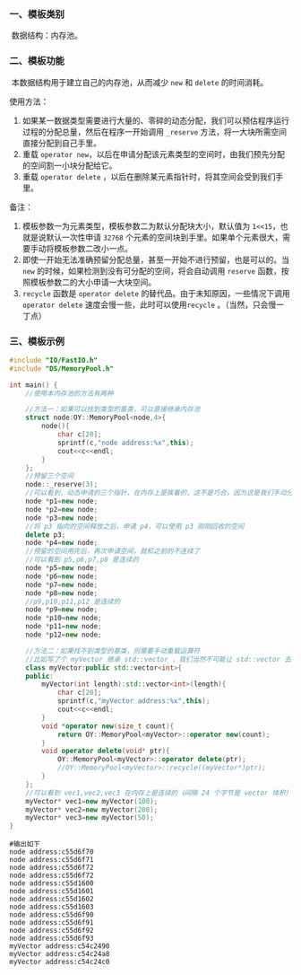 ### 一、模板类别

​	数据结构：内存池。

### 二、模板功能

​	本数据结构用于建立自己的内存池，从而减少 `new` 和 `delete` 的时间消耗。

使用方法：

1. 如果某一数据类型需要进行大量的、零碎的动态分配，我们可以预估程序运行过程的分配总量，然后在程序一开始调用 `_reserve` 方法，将一大块所需空间直接分配到自己手里。
2. 重载 `operator new`，以后在申请分配该元素类型的空间时，由我们预先分配的空间割一小块分配给它。
3. 重载 `operator delete` ，以后在删除某元素指针时，将其空间会受到我们手里。

备注：

1. 模板参数一为元素类型，模板参数二为默认分配块大小，默认值为 `1<<15`，也就是说默认一次性申请 `32768` 个元素的空间块到手里。如果单个元素很大，需要手动将模板参数二改小一点。
2. 即使一开始无法准确预留分配总量，甚至一开始不进行预留，也是可以的。当 `new` 的时候，如果检测到没有可分配的空间，将会自动调用 `reserve` 函数，按照模板参数二的大小申请一大块空间。
3. `recycle` 函数是 `operator delete` 的替代品。由于未知原因，一些情况下调用`operator delete` 速度会慢一些，此时可以使用`recycle` 。（当然，只会慢一丁点）

### 三、模板示例

```c++
#include "IO/FastIO.h"
#include "DS/MemoryPool.h"

int main() {
    //使用本内存池的方法有两种

    //方法一：如果可以找到类型的基类，可以直接继承内存池
    struct node:OY::MemoryPool<node,4>{
        node(){
            char c[20];
            sprintf(c,"node address:%x",this);
            cout<<c<<endl;
        }
    };
    //预留三个空间
    node::_reserve(3);
    //可以看到，动态申请的三个指针，在内存上是挨着的，这不是巧合，因为这是我们手动分配的
    node *p1=new node;
    node *p2=new node;
    node *p3=new node;
    //将 p3 指向的空间释放之后，申请 p4，可以使用 p3 刚刚回收的空间
    delete p3;
    node *p4=new node;
    //预留的空间用完后，再次申请空间，就和之前的不连续了
    //可以看到 p5,p6,p7,p8 是连续的
    node *p5=new node;
    node *p6=new node;
    node *p7=new node;
    node *p8=new node;
    //p9,p10,p11,p12 是连续的
    node *p9=new node;
    node *p10=new node;
    node *p11=new node;
    node *p12=new node;

    //方法二：如果找不到类型的基类，则需要手动重载运算符
    //比如写了个 myVector 继承 std::vector ，我们当然不可能让 std::vector 去继承 MemoryPool
    class myVector:public std::vector<int>{
    public:
        myVector(int length):std::vector<int>(length){
            char c[20];
            sprintf(c,"myVector address:%x",this);
            cout<<c<<endl;
        }
        void *operator new(size_t count){
            return OY::MemoryPool<myVector>::operator new(count);
        }
        void operator delete(void* ptr){
            OY::MemoryPool<myVector>::operator delete(ptr);
            //OY::MemoryPool<myVector>::recycle((myVector*)ptr);
        }
    };
    //可以看到 vec1,vec2,vec3 在内存上是连续的（间隔 24 个字节是 vector 体积）
    myVector* vec1=new myVector(100);
    myVector* vec2=new myVector(200);
    myVector* vec3=new myVector(50);
}
```

```
#输出如下
node address:c55d6f70
node address:c55d6f71
node address:c55d6f72
node address:c55d6f72
node address:c55d1600
node address:c55d1601
node address:c55d1602
node address:c55d1603
node address:c55d6f90
node address:c55d6f91
node address:c55d6f92
node address:c55d6f93
myVector address:c54c2490
myVector address:c54c24a8
myVector address:c54c24c0

```

